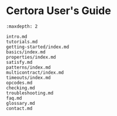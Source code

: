 Certora User's Guide
====================

```{toctree}
:maxdepth: 2

intro.md
tutorials.md
getting-started/index.md
basics/index.md
properties/index.md
satisfy.md
patterns/index.md
multicontract/index.md
timeouts/index.md
opcodes.md
checking.md
troubleshooting.md
faq.md
glossary.md
contact.md
```

